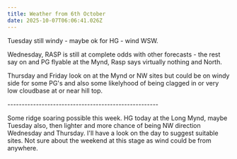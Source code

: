 ```yaml
---
title: Weather from 6th October
date: 2025-10-07T06:06:41.026Z
---
```

Tuesday still windy - maybe ok for HG - wind WSW.

Wednesday, RASP is still at complete odds with other forecasts - the rest say on and PG flyable at the Mynd, Rasp says virtually nothing and North.

Thursday and Friday look on at the Mynd or NW sites but could be on windy side for some PG's and also some likelyhood of being clagged in or very low cloudbase at or near hill top.

\-----------------------------------------------------

Some ridge soaring possible this week.  HG today at the Long Mynd, maybe Tuesday also, then lighter and more chance of being NW direction Wednesday and Thursday.  I'll have a look on the day to suggest suitable sites.  Not sure about the weekend at this stage as wind could be from anywhere.